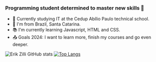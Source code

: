 ### Programming student determined to master new skills 🚀

- 🔭 Currently studying IT at the Cedup Abílio Paulo technical school.
- 🏡 I'm from Brazil, Santa Catarina.
- 📚 I'm currently learning Javascript, HTML and CSS.
- 📤 Goals 2024: I want to learn more, finish my courses and go even deeper.


<a href="https://github.com/ErikZilli"></a>
![Erik Zilli GitHub stats](https://github-readme-stats.vercel.app/api?username=ErikZilli&show_icons=true&theme=dracula)
[![Top Langs](https://github-readme-stats.vercel.app/api/top-langs/?username=ErikZilli&layout=donut&theme=dracula)](https://github.com/anuraghazra/github-readme-stats)
